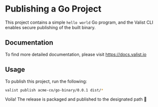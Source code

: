 # Publishing a Go Project

This project contains a simple `hello world` Go program, and the Valist CLI enables secure publishing of the built binary.

## Documentation

To find more detailed documentation, please visit https://docs.valist.io

## Usage

To publish this project, run the following:

```bash
valist publish acme-co/go-binary/0.0.1 dist/*
```

Voila! The release is packaged and published to the designated path 🚀
